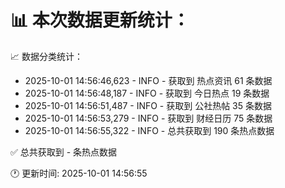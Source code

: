 📊 本次数据更新统计：
==========================

📈 数据分类统计：
- 2025-10-01 14:56:46,623 - INFO - 获取到 热点资讯 61 条数据
- 2025-10-01 14:56:48,187 - INFO - 获取到 今日热点 19 条数据
- 2025-10-01 14:56:51,487 - INFO - 获取到 公社热帖 35 条数据
- 2025-10-01 14:56:53,279 - INFO - 获取到 财经日历 75 条数据
- 2025-10-01 14:56:55,322 - INFO - 总共获取到 190 条热点数据

✅ 总共获取到 - 条热点数据

🕐 更新时间: 2025-10-01 14:56:55

